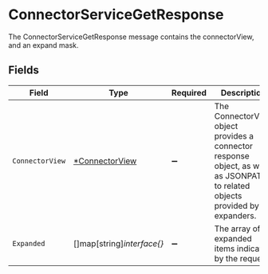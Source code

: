 # ConnectorServiceGetResponse

 The ConnectorServiceGetResponse message contains the connectorView, and an expand mask.



## Fields

| Field                                                                                                                           | Type                                                                                                                            | Required                                                                                                                        | Description                                                                                                                     |
| ------------------------------------------------------------------------------------------------------------------------------- | ------------------------------------------------------------------------------------------------------------------------------- | ------------------------------------------------------------------------------------------------------------------------------- | ------------------------------------------------------------------------------------------------------------------------------- |
| `ConnectorView`                                                                                                                 | [*ConnectorView](../../models/shared/connectorview.md)                                                                          | :heavy_minus_sign:                                                                                                              |  The ConnectorView object provides a connector response object, as well as JSONPATHs to related objects provided by expanders.<br/> |
| `Expanded`                                                                                                                      | []map[string]*interface{}*                                                                                                      | :heavy_minus_sign:                                                                                                              |  The array of expanded items indicated by the request.<br/>                                                                     |